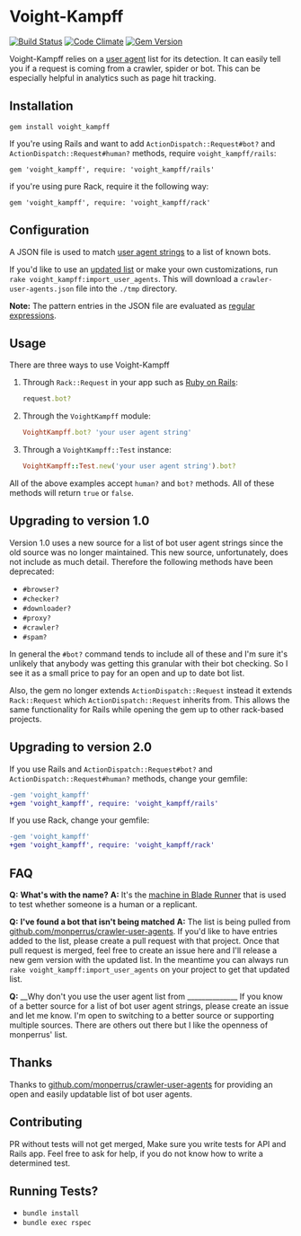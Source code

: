 Voight-Kampff
=============
[![Build Status](https://travis-ci.org/biola/Voight-Kampff.svg?branch=master)](https://travis-ci.org/biola/Voight-Kampff)
[![Code Climate](https://codeclimate.com/github/biola/Voight-Kampff/badges/gpa.svg)](https://codeclimate.com/github/biola/Voight-Kampff)
[![Gem Version](https://badge.fury.io/rb/voight_kampff.svg)](https://badge.fury.io/rb/voight_kampff)

Voight-Kampff relies on a [user agent](http://en.wikipedia.org/wiki/User_agent) list for its detection. It can easily tell you if a request is coming from a crawler, spider or bot. This can be especially helpful in analytics such as page hit tracking.

Installation
------------

`gem install voight_kampff`

If you're using Rails and want to add `ActionDispatch::Request#bot?` and `ActionDispatch::Request#human?` methods, require `voight_kampff/rails`:

```Gemfile
gem 'voight_kampff', require: 'voight_kampff/rails'
```

if you're using pure Rack, require it the following way:

```Gemfile
gem 'voight_kampff', require: 'voight_kampff/rack'
```

Configuration
-------------

A JSON file is used to match [user agent strings](http://simplyfast.info/browser) to a list of known bots.

If you'd like to use an [updated list](https://github.com/monperrus/crawler-user-agents) or make your own customizations, run `rake voight_kampff:import_user_agents`. This will download a `crawler-user-agents.json` file into the `./tmp` directory.

__Note:__ The pattern entries in the JSON file are evaluated as [regular expressions](http://en.wikipedia.org/wiki/Regular_expression).

Usage
-----
There are three ways to use Voight-Kampff

1.  Through `Rack::Request` in your app such as [Ruby on Rails](http://rubyonrails.org):
    ```ruby
    request.bot?
    ```

2. Through the `VoightKampff` module:
    ```ruby
    VoightKampff.bot? 'your user agent string'
    ```

3.  Through a `VoightKampff::Test` instance:
    ```ruby
    VoightKampff::Test.new('your user agent string').bot?
    ```

All of the above examples accept `human?` and `bot?` methods.
All of these methods will return `true` or `false`.

Upgrading to version 1.0
------------------------

Version 1.0 uses a new source for a list of bot user agent strings since the old source was no longer maintained. This new source, unfortunately, does not include as much detail. Therefore the following methods have been deprecated:
- `#browser?`
- `#checker?`
- `#downloader?`
- `#proxy?`
- `#crawler?`
- `#spam?`

In general the `#bot?` command tends to include all of these and I'm sure it's unlikely that anybody was getting this granular with their bot checking. So I see it as a small price to pay for an open and up to date bot list.

Also, the gem no longer extends `ActionDispatch::Request` instead it extends `Rack::Request` which `ActionDispatch::Request` inherits from. This allows the same functionality for Rails while opening the gem up to other rack-based projects.

Upgrading to version 2.0
------------------------

If you use Rails and `ActionDispatch::Request#bot?` and `ActionDispatch::Request#human?` methods, change your gemfile:

```diff
-gem 'voight_kampff'
+gem 'voight_kampff', require: 'voight_kampff/rails'
```

If you use Rack, change your gemfile:

```diff
-gem 'voight_kampff'
+gem 'voight_kampff', require: 'voight_kampff/rack'
```

FAQ
---
__Q:__ __What's with the name?__
__A:__ It's the [machine in Blade Runner](https://en.wikipedia.org/wiki/Blade_Runner#Voight-Kampff_machine) that is used to test whether someone is a human or a replicant.

__Q:__ __I've found a bot that isn't being matched__
__A:__ The list is being pulled from [github.com/monperrus/crawler-user-agents](https://github.com/monperrus/crawler-user-agents).
If you'd  like to have entries added to the list, please create a pull request with that project. Once that pull request is merged, feel free to create an issue here and I'll release a new gem version with the updated list. In the meantime you can always run `rake voight_kampff:import_user_agents` on your project to get that updated list.

__Q:__ __Why don't you use the user agent list from ______________
If you know of a better source for a list of bot user agent strings, please create an issue and let me know. I'm open to switching to a better source or supporting multiple sources. There are others out there but I like the openness of monperrus' list.

Thanks
------
Thanks to [github.com/monperrus/crawler-user-agents](https://github.com/monperrus/crawler-user-agents) for providing an open and easily updatable list of bot user agents.

Contributing
------------
PR without tests will not get merged, Make sure you write tests for API and Rails app.
Feel free to ask for help, if you do not know how to write a determined test.

Running Tests?
--------------

  - `bundle install`
  - `bundle exec rspec`
